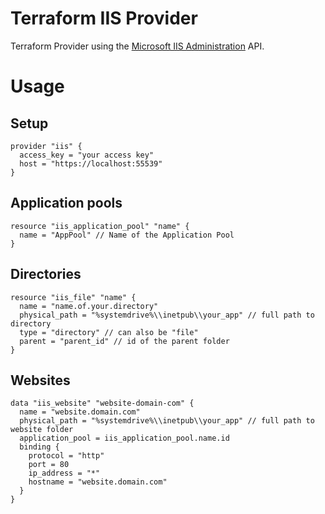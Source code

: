 # Terraform IIS Provider

Terraform Provider using the [Microsoft IIS Administration](https://docs.microsoft.com/en-us/IIS-Administration/) API.

# Usage

## Setup

```hcl
provider "iis" {
  access_key = "your access key"
  host = "https://localhost:55539"
}
```

## Application pools

```hcl
resource "iis_application_pool" "name" {
  name = "AppPool" // Name of the Application Pool
}
```

## Directories

```hcl
resource "iis_file" "name" {
  name = "name.of.your.directory"
  physical_path = "%systemdrive%\\inetpub\\your_app" // full path to directory
  type = "directory" // can also be "file"
  parent = "parent_id" // id of the parent folder
}
```

## Websites

```hcl
data "iis_website" "website-domain-com" {
  name = "website.domain.com"
  physical_path = "%systemdrive%\\inetpub\\your_app" // full path to website folder
  application_pool = iis_application_pool.name.id
  binding {
    protocol = "http"
    port = 80
    ip_address = "*"
    hostname = "website.domain.com"
  }
}
```
